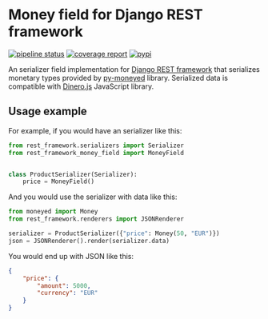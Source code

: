 # Money field for Django REST framework

[![pipeline status][pipeline-image]][pipeline-url]
[![coverage report][coverage-image]][coverage-url]
[![pypi][pypi-image]][pypi-url]

An serializer field implementation for [Django REST framework] that serializes
monetary types provided by [py-moneyed] library. Serialized data is compatible
with [Dinero.js] JavaScript library.

## Usage example

For example, if you would have an serializer like this:

```python
from rest_framework.serializers import Serializer
from rest_framework_money_field import MoneyField


class ProductSerializer(Serializer):
    price = MoneyField()
```

And you would use the serializer with data like this:

```python
from moneyed import Money
from rest_framework.renderers import JSONRenderer

serializer = ProductSerializer({"price": Money(50, "EUR")})
json = JSONRenderer().render(serializer.data)
```

You would end up with JSON like this:

```json
{
    "price": {
        "amount": 5000,
        "currency": "EUR"
    }
}
```

[django rest framework]: https://www.django-rest-framework.org/
[py-moneyed]: https://github.com/py-moneyed/py-moneyed
[dinero.js]: https://dinerojs.com/
[pipeline-url]: https://gitlab.com/treet/rest-framework-money-field/commits/master
[pipeline-image]: https://gitlab.com/treet/rest-framework-money-field/badges/master/pipeline.svg
[coverage-url]: https://gitlab.com/treet/rest-framework-money-field/commits/master
[coverage-image]: https://gitlab.com/treet/rest-framework-money-field/badges/master/coverage.svg
[pypi-url]: https://pypi.org/project/rest-framework-money-field
[pypi-image]: https://badge.fury.io/py/rest-framework-money-field.svg
